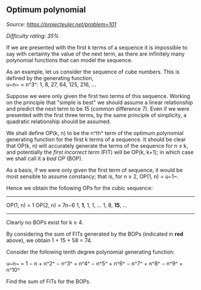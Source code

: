 Optimum polynomial
------------------

*Source: https://projecteuler.net/problem=101*


*Difficulty rating: 35%*

If we are presented with the first k terms of a sequence it is
impossible to say with certainty the value of the next term, as there
are infinitely many polynomial functions that can model the sequence.

As an example, let us consider the sequence of cube numbers. This is
defined by the generating function,\
u~n~ = n^3^: 1, 8, 27, 64, 125, 216, ...

Suppose we were only given the first two terms of this sequence. Working
on the principle that "simple is best" we should assume a linear
relationship and predict the next term to be 15 (common difference 7).
Even if we were presented with the first three terms, by the same
principle of simplicity, a quadratic relationship should be assumed.

We shall define OP(k, n) to be the n^th^ term of the optimum polynomial
generating function for the first k terms of a sequence. It should be
clear that OP(k, n) will accurately generate the terms of the sequence
for n ≤ k, and potentially the *first incorrect term* (FIT) will be
OP(k, k+1); in which case we shall call it a *bad OP* (BOP).

As a basis, if we were only given the first term of sequence, it would
be most sensible to assume constancy; that is, for n ≥ 2, OP(1, n) =
u~1~.

Hence we obtain the following OPs for the cubic sequence:

  ------------------------------------ ------------------------------------
  OP(1, n) = 1                         OP(2, n) = 7n−6
  1, **1**, 1, 1, ...                  1, 8, **15**, ...
  ------------------------------------ ------------------------------------

Clearly no BOPs exist for k ≥ 4.

By considering the sum of FITs generated by the BOPs (indicated in
**red** above), we obtain 1 + 15 + 58 = 74.

Consider the following tenth degree polynomial generating function:

u~n~ = 1 − n + n^2^ − n^3^ + n^4^ − n^5^ + n^6^ − n^7^ + n^8^ − n^9^ +
n^10^

Find the sum of FITs for the BOPs.
